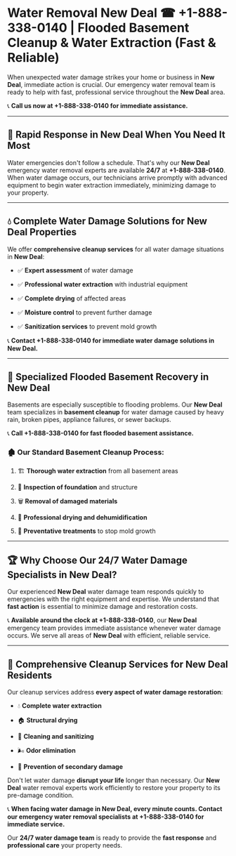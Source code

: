# Water Removal New Deal ☎ +1-888-338-0140 | Flooded Basement Cleanup & Water Extraction (Fast & Reliable)

When unexpected water damage strikes your home or business in **New Deal**, immediate action is crucial. Our emergency water removal team is ready to help with fast, professional service throughout the **New Deal** area. 

📞 **Call us now at +1-888-338-0140 for immediate assistance.**
---
## 🚀 Rapid Response in New Deal When You Need It Most
Water emergencies don't follow a schedule. That's why our **New Deal** emergency water removal experts are available **24/7** at **+1-888-338-0140**. When water damage occurs, our technicians arrive promptly with advanced equipment to begin water extraction immediately, minimizing damage to your property.
---
## 💧 Complete Water Damage Solutions for New Deal Properties
We offer **comprehensive cleanup services** for all water damage situations in **New Deal**:
- ✅ **Expert assessment** of water damage  
- ✅ **Professional water extraction** with industrial equipment  
- ✅ **Complete drying** of affected areas  
- ✅ **Moisture control** to prevent further damage  
- ✅ **Sanitization services** to prevent mold growth  
📞 **Contact +1-888-338-0140 for immediate water damage solutions in New Deal.**
---
## 🌊 Specialized Flooded Basement Recovery in New Deal
Basements are especially susceptible to flooding problems. Our **New Deal** team specializes in **basement cleanup** for water damage caused by heavy rain, broken pipes, appliance failures, or sewer backups. 
📞 **Call +1-888-338-0140 for fast flooded basement assistance.**
### 🏚️ Our Standard Basement Cleanup Process:
1. 🏗️ **Thorough water extraction** from all basement areas  
2. 🔎 **Inspection of foundation** and structure  
3. 🗑️ **Removal of damaged materials**  
4. 💨 **Professional drying and dehumidification**  
5. 🚫 **Preventative treatments** to stop mold growth  
---
## 🏆 Why Choose Our 24/7 Water Damage Specialists in New Deal?
Our experienced **New Deal** water damage team responds quickly to emergencies with the right equipment and expertise. We understand that **fast action** is essential to minimize damage and restoration costs.
📞 **Available around the clock at +1-888-338-0140**, our **New Deal** emergency team provides immediate assistance whenever water damage occurs. We serve all areas of **New Deal** with efficient, reliable service.
---
## 🧹 Comprehensive Cleanup Services for New Deal Residents
Our cleanup services address **every aspect of water damage restoration**:
- 💧 **Complete water extraction**  
- 🏠 **Structural drying**  
- 🧼 **Cleaning and sanitizing**  
- 🌬️ **Odor elimination**  
- 🚫 **Prevention of secondary damage**  
Don't let water damage **disrupt your life** longer than necessary. Our **New Deal** water removal experts work efficiently to restore your property to its pre-damage condition.
📞 **When facing water damage in New Deal, every minute counts. Contact our emergency water removal specialists at +1-888-338-0140 for immediate service.**
Our **24/7 water damage team** is ready to provide the **fast response** and **professional care** your property needs.
